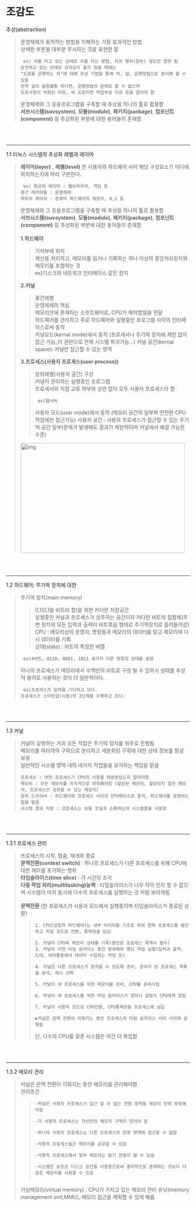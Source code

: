 # 조감도

추상(abstraction)
> 운영체제가 동작하는 방법을 이해하는 가장 효과적인 방법   
> 상세한 부분을 대부분 무시하는 것을 표현한 말
> <pre><code> ex) 차를 타고 있는 상태로 차를 타는 방법, 차의 행위(운반) 정도만 알면 됨   
> 운전하고 있는 상태로 승차감이 좋지 않을 때에는    
> "도로를 운행하는 차"에 대해 추상 기법을 통해 차, 길, 운행방법으로 분리해 볼 수 있음   
> 만약 길이 울퉁불퉁 하다면, 운행방법의 문제로 볼 수 없으며    
> 도로사정이 악화된 이유, 새 도로라면 작업부실 이유 등을 알아야 함
></pre></code>
>   
> 운영체제와 그 응용프로그램을 구축할 때 추상을 하나의 툴로 활용함   
> **서브시스템(suvsystem)**, **모듈(module)**, **패키지(package)**, **컴포넌트(component)** 등 추상화된 부분에 대한 용어들이 존재함
<br>
<br>
<hr/>   

1.1 리눅스 시스템의 추상화 레벨과 레이어 <br>
> **레이어(layer)** , **레벨(level)** 은 사용자와 하드웨어 사이 해당 구성요소가 어디에 위치하는지에 따라 구분한다. <br>  
> <pre><code> ex) 최상위 레이어 : 웹브라우저, 게임 등   
> 중간 레이어들 : 운영체제   
> 최하위 레이어 : 컴퓨터 하드웨어의 메모리, 0,1 등 
></pre></code>
>   
> 운영체제와 그 응용프로그램을 구축할 때 추상을 하나의 툴로 활용함   
> **서브시스템(suvsystem)**, **모듈(module)**, **패키지(package)**, **컴포넌트(component)** 등 추상화된 부분에 대한 용어들이 존재함
> <br>
> <br>
> **1.하드웨어**
> >기저부에 위치<br>
> >계산을 처리하고, 메모리를 읽거나 기록하는 하나 이상의 중앙처리장치와 메모리를 포함하는 것<br>
> >ex)디스크와 네트워크 인터페이스 같은 장치<br>
>    
> **2.커널** <br>
> > 중간레벨<br>
> > 운영체제의 핵심<br>
> > 메모리안에 존재하는 소프트웨어로, CPU가 해야할일을 전달<br>
> > 하드웨어를 관리하고 주로 하드웨어와 실행중인 프로그램 사이의 인터페이스로써 동작<br>
> > 커널모드(kernal mode)에서 동작 (프로세서나 주기억 장치에 제한 없이 접근 가능_이 권한으로 전체 시스템 파괴가능...)
> > 커널 공간(kernal space): 커널만 접근할 수 있는 영역
>    
> **3.프로세스(사용자 프로세스(user process))** <br>
> > 상위레벨(사용자 공간) 구성<br>
> > 커널이 관리하는 실행중인 프로그램<br>
> > 프로세서와 직접 교류 여부와 상관 없이 모두 사용자 프로세스라 함<br>
> > <pre><code> ex)웹서버</pre></code>
> > 사용자 모드(user mode)에서 동작 (메모리 공간의 일부와 안전한 CPU작업에만 접근가능)
> > 사용자 공간 : 사용자 프로세스가 접근할 수 있는 주기억 공간 일부(문제가 발생해도 결과가 제한적이며 커널에서 해결 가능한 수준)
>   
> <img src="https://user-images.githubusercontent.com/74286330/174033762-57e89dfb-d0cf-4345-bd4f-374c1679b712.png" width="450px" height="300px" title="px(픽셀) 크기 설정" alt="img"></img><br/>
> 
<br>
<br>
<hr/>   

1.2 하드웨어: 주기억 장치에 대한<br>
> 주기억 장치(main memory) <br>
> > 0,1(0,1을 비트라 함)을 위한 커다란 저장공간<br>
> > 실행중인 커널과 프로세스가 상주하는 공간이자 커다란 비트의 집합체(주변 장치의 모든 입력과 출력이 비트묶음 형태로 주기억장치로 흘러들어감)<br>
> > CPU : 메모리상의 운영자, 명령들과 메모리의 데이터를 읽고 메모리에 다시 데이터를 기록<br>
> 상태(state) : 비트의 특정한 배열<br>
> <pre><code> ex)4비트, 0110, 0001, 1011 세가지 다른 종류의 상태를 표현</pre></code>
> 하나의 프로세스가 메모리에서 수백만의 비트로 구성 될 수 있어서 상태를 추상적 용어로 사용하는 것이 더 일반적이다.
> <pre><code> ex)프로세스가 입력을 기다리고 있다.   
> 프로세스가 스타트업(시동)의 2단계를 수행하고 있다.</pre></code>
>
<br>
<br>
<hr/>   

1.3 커널<br>
> 커널이 실행하는 거의 모든 작업은 주기억 장치를 위주로 진행됨 <br>
> 메모리를 여러개의 구획으로 분리하고 세분회된 구획에 대한 상태 정보를 항상 보유<br>
> 일반적인 시스템 영역 내의 네가지 작업들을 유지하는 책임을 맡음
> <pre><code>프로세스 : 어떤 프로세스가 CPU의 사용을 허용받았는지 알아야함
> 메모리 : 모든 메모리를 지속적으로 파악해야함 (할당된 메모리, 할당되지 않은 메모리, 프로세스간 공유할 수 있는 메모리)
> 장치 드라이버 : 하드웨어와 프로세스 사이의 인터페이스로 동작, 하드웨어를 운영하는 일을 맡음
> 시스템 콜과 지원 : 프로세스는 보통 코널과 소통하는데 시스템콜을 사용함</pre></code>
>
<br>
<br>
<hr/>   

1.3.1 프로세스 관리<br>
> 프로세스의 시작, 멈춤, 재개와 종료 <br>
> **문맥전환(context switch)** : 하나의 프로세스가 다른 프로세스를 위해 CPU에 대한 제어를 포기하는 행위<br>
> **타임슬라이스(time slice)** : 각 시간의 조각<br>
> **다중 작업 처리(multitasking)능력** : 타임슬라이스가 너무 작아 인지 할 수 없으며 시스템이 마치 동시에 다수의 프로세스를 실행하는 것 처럼 보이게됨<br>
> <br>
> **문맥전환** (한 프로세스가 사용자 모드에서 실행중이며 타임슬라이스가 종료된 상황)<br>
> > <pre><code>1. CPU(실질적 하드웨어)는 내부 타이머를 기초로 하여 현재 프로세스를 중단하고 커널 모드로 전환, 통제권을 넘김<br>
> > 2. 커널이 CPU와 메모리 상태를 기록(중단된 프로세스 재개시 필수)
> > 3. 커널이 이전 타임 슬라이스 동안 발생해야 했던 작업 실행(입력과 출력, I/O, 여러활동에서 데이터 수집하는 작업 등)<br>
> > 4. 커널은 다른 프로세스가 동작할 수 있도록 준비, 준비가 된 프로세스 목록을 분석, 하나 선택<br>
> > 5. 커널이 새 프로세스를 위한 메모리를 준비, CPU를 준비시킴<br>
> > 6. 커널이 새 프로세스를 위한 타임 슬라이스가 얼마나 걸릴지 CPU에게 알림<br>
> > 7. 커널이 사용자 모드로 CPU전환, CPU통제권을 프로세스에 넘김<br>
> > ▶커널은 문맥 전환이 이뤄지는 동안 프로세스의 타임 슬라이스 사이 사이에 실행됨 
> > </pre></code>
> > 단, 다수의 CPU를 갖춘 시스템은 약간 더 복잡함
> 
<br>
<br>
<hr/>   

1.3.2 메모리 관리<br>
> 커널은 문맥 전환이 이뤄지는 동안 메모리를 관리해야함 <br>
> 관리조건
> > <pre><code>·커널은 사용자 프로세스가 접근 할 수 없는 전용 영역을 메모리 안에 보유해야함<br>
> > ·각 사용자 프로세스는 자신만의 메모리 구역이 있어야 함<br>
> > ·하나의 사용자 프로세스는 다른 프로세스의 전용 영역에 접근할 수 없음<br>
> > ·사용자 프로세스들은 메모리를 공유할 수 있음<br>
> > ·사용자 프로세스에서 일부 메모리는 읽기 전용이 될 수 있음<br>
> > ·시스템은 보조로 디스크 공간을 사용함으로써 물리적으로 존재하는 것보다 더 많은 메모리를 사용할 수 있음<br>
> > </pre></code>
> 가상메모리(virtual memory) : CPU가 가지고 있는 메모리 관리 유닛(memory management unit,MMU), 메모리 접근을 계획할 수 있게 해줌
